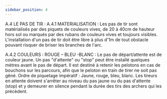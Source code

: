 ```yaml
---
sidebar_position: 4
---
```


A.4 LE PAS DE TIR :
A.4.1 MATERIALISATION :
Les pas de tir sont matérialisés par des piquets de couleurs vives, de 20 à 40cm de hauteur hors sol
ou marqués par des rubans de couleurs vives et toujours visibles. L'installation d'un pas de tir doit être
libre à plus d'1m de tout obstacle pouvant risquer de briser les branches de l'arc.

A.4.2 COULEURS : ROUGE – BLEU -BLANC :
Le pas de départ/attente est de couleur jaune.
Un pas "d'attente" ou "stop" peut être installé quelques mètres avant le pas de départ. Il est destiné à
retenir les pelotons en cas de bouchons sur les parcours, afin que le peloton en train de tirer ne soit pas
gêné.
Ordre de piquetage impératif : Jaune, rouge, bleu, blanc.
Les tireurs en attente doivent s'arrêter au niveau du pas jaune ou du pas d'attente (stop) et y demeurer
en silence pendant la durée des tirs des archers qui les précèdent.
